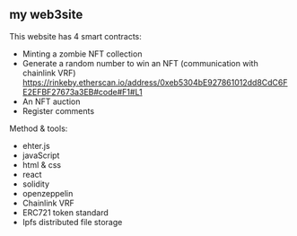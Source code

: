 ## my web3site

This website has 4 smart contracts:
 - Minting a zombie NFT collection 
 - Generate a random number to win an NFT (communication with chainlink VRF) https://rinkeby.etherscan.io/address/0xeb5304bE927861012dd8CdC6FE2EFBF27673a3EB#code#F1#L1
 - An NFT auction
 - Register comments
 
 Method & tools:
  - ehter.js
  - javaScript
  - html & css
  - react
  - solidity
  - openzeppelin
  - Chainlink VRF
  - ERC721 token standard
  - Ipfs distributed file storage
  


